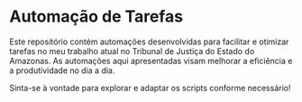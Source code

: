 # Automação de Tarefas

Este repositório contém automações desenvolvidas para facilitar e otimizar tarefas no meu trabalho atual no Tribunal de Justiça do Estado do Amazonas. As automações aqui apresentadas visam melhorar a eficiência e a produtividade no dia a dia.

Sinta-se à vontade para explorar e adaptar os scripts conforme necessário!
